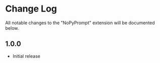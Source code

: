 # Change Log

All notable changes to the "NoPyPrompt" extension will be documented below.

## 1.0.0

- Initial release